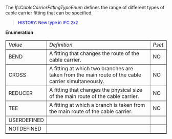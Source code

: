 ﻿The _IfcCableCarrierFittingTypeEnum_ defines the range of different types of cable carrier fitting that can be specified.

> <font color="#0000FF" size="-1"> HISTORY: New type in IFC
		  2x2</font>
> 


**Enumeration**

<table border="1"> 
		<tr> 
		  <td><i>Value</i></td> 
		  <td><i>Definition</i></td> 
		  <td><i>Pset</i></td> 
		</tr> 
		<tr> 
		  <td>BEND</td> 
		  <td>A fitting that changes the route of the cable carrier.</td> 
		  <td>NO</td> 
		</tr> 
		<tr> 
		  <td>CROSS</td> 
		  <td>A fitting at which two branches are taken from the main route of
			 the cable carrier simultaneously.</td> 
		  <td>NO</td> 
		</tr> 
		<tr> 
		  <td>REDUCER</td> 
		  <td>A fitting that changes the physical size of the main route of the
			 cable carrier.</td> 
		  <td>NO</td> 
		</tr> 
		<tr> 
		  <td>TEE</td> 
		  <td>A fitting at which a branch is taken from the main route of the
			 cable carrier.</td> 
		  <td>NO</td> 
		</tr> 
		<tr> 
		  <td>USERDEFINED</td> 
		  <td></td> 
		  <td></td> 
		</tr> 
		<tr> 
		  <td>NOTDEFINED</td> 
		  <td></td> 
		  <td></td> 
		</tr> 
	 </table>